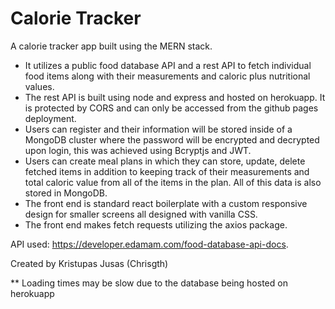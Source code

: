 # Calorie Tracker

A calorie tracker app built using the MERN stack.

- It utilizes a public food database API and a rest API to fetch individual food items
  along with their measurements and caloric plus nutritional values.
- The rest API is built using node and express and hosted on herokuapp. It is protected
  by CORS and can only be accessed from the github pages deployment.
- Users can register and their information will be stored inside of a MongoDB cluster
  where the password will be encrypted and decrypted upon login, this was achieved using
  Bcryptjs and JWT.
- Users can create meal plans in which they can store, update, delete fetched items
  in addition to keeping track of their measurements and total caloric value from all
  of the items in the plan. All of this data is also stored in MongoDB.
- The front end is standard react boilerplate with a custom responsive
  design for smaller screens all designed with vanilla CSS.
- The front end makes fetch requests utilizing the axios package.

API used: https://developer.edamam.com/food-database-api-docs.

Created by Kristupas Jusas (Chrisgth)

\*\* Loading times may be slow due to the database being hosted on herokuapp
